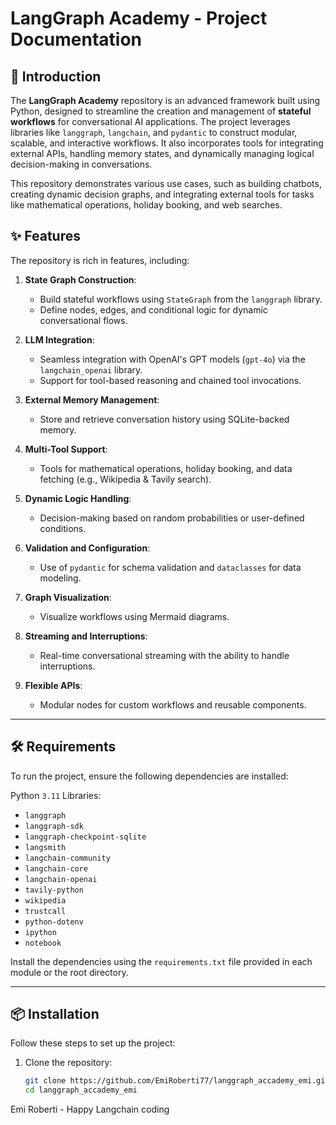 # LangGraph Academy - Project Documentation

## 🌟 Introduction

The **LangGraph Academy** repository is an advanced framework built using Python, designed to streamline the creation and management of **stateful workflows** for conversational AI applications. The project leverages libraries like `langgraph`, `langchain`, and `pydantic` to construct modular, scalable, and interactive workflows. It also incorporates tools for integrating external APIs, handling memory states, and dynamically managing logical decision-making in conversations.

This repository demonstrates various use cases, such as building chatbots, creating dynamic decision graphs, and integrating external tools for tasks like mathematical operations, holiday booking, and web searches.

## ✨ Features

The repository is rich in features, including:

1. **State Graph Construction**:

   - Build stateful workflows using `StateGraph` from the `langgraph` library.
   - Define nodes, edges, and conditional logic for dynamic conversational flows.

2. **LLM Integration**:

   - Seamless integration with OpenAI's GPT models (`gpt-4o`) via the `langchain_openai` library.
   - Support for tool-based reasoning and chained tool invocations.

3. **External Memory Management**:

   - Store and retrieve conversation history using SQLite-backed memory.

4. **Multi-Tool Support**:

   - Tools for mathematical operations, holiday booking, and data fetching (e.g., Wikipedia & Tavily search).

5. **Dynamic Logic Handling**:

   - Decision-making based on random probabilities or user-defined conditions.

6. **Validation and Configuration**:

   - Use of `pydantic` for schema validation and `dataclasses` for data modeling.

7. **Graph Visualization**:

   - Visualize workflows using Mermaid diagrams.

8. **Streaming and Interruptions**:

   - Real-time conversational streaming with the ability to handle interruptions.

9. **Flexible APIs**:
   - Modular nodes for custom workflows and reusable components.

---

## 🛠️ Requirements

To run the project, ensure the following dependencies are installed:

Python `3.11`
Libraries:

- `langgraph`
- `langgraph-sdk`
- `langgraph-checkpoint-sqlite`
- `langsmith`
- `langchain-community`
- `langchain-core`
- `langchain-openai`
- `tavily-python`
- `wikipedia`
- `trustcall`
- `python-dotenv`
- `ipython`
- `notebook`

Install the dependencies using the `requirements.txt` file provided in each module or the root directory.

---

## 📦 Installation

Follow these steps to set up the project:

1. Clone the repository:
   ```bash
   git clone https://github.com/EmiRoberti77/langgraph_accademy_emi.git
   cd langgraph_accademy_emi
   ```

Emi Roberti - Happy Langchain coding
